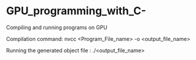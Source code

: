 # GPU_programming_with_C-

Compiling and running programs on GPU

Compilation command: nvcc <Program_File_name> -o <output_file_name>

Running the generated object file : ./<output_file_name>

